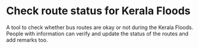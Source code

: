 Check route status for Kerala Floods
=================

A tool to check whether bus routes are okay or not during the Kerala Floods.
People with information can verify and update the status of the routes and add remarks too.

